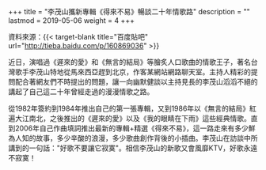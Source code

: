 +++
title = "李茂山攜新專輯《得來不易》暢談二十年情歌路"
description = ""
lastmod = 2019-05-06
weight = 4
+++

資料來源：{{< target-blank title="百度貼吧" url="http://tieba.baidu.com/p/160869036" >}}

近日，演唱過《遲來的愛》和《無言的結局》等膾炙人口歌曲的情歌王子，著名台灣歌手李茂山特地從馬來西亞趕到北京，作客某網站網路聊天室。主持人精彩的提問配合著網友們不時提出的問題，讓一向幽默健談以主持見長的李茂山滔滔不絕的講起了自己這二十年曾經走過的漫漫情歌之路。 

從1982年簽約到1984年推出自己的第一張專輯，又到1986年以《無言的結局》紅遍大江南北，之後推出的《遲來的愛》以及《我的眼睛在下雨》這些經典情歌。直到2006年自己作曲填詞推出最新的專輯+精選《得來不易》，這一路走來有多少鮮為人知的故事，多少辛酸的浪漫，多少歌曲創作背後的小插曲。李茂山在訪談中所講到的一句話："好歌不要讓它寂寞"。相信李茂山的新歌又會風靡KTV，好歌永遠不寂寞！ 